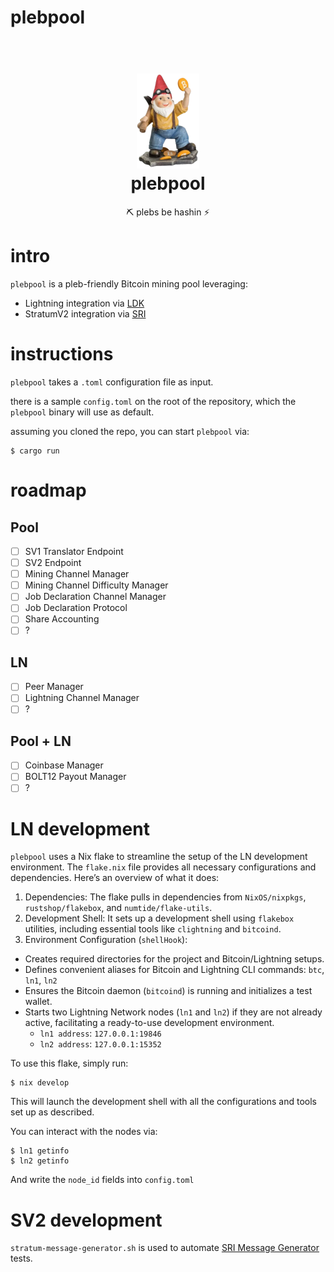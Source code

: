 # plebpool

<h1 align="center">
  <br>
  <img width="100" src="dwarf.png">
  <br>
plebpool
<br>
</h1>

<p align="center">
⛏️ plebs be hashin ⚡
</p>

# intro

`plebpool` is a pleb-friendly Bitcoin mining pool leveraging:
- Lightning integration via [LDK](https://lightningdevkit.org/)
- StratumV2 integration via [SRI](https://stratumprotocol.org/)

# instructions

`plebpool` takes a `.toml` configuration file as input.

there is a sample `config.toml` on the root of the repository, which the `plebpool` binary will use as default.

assuming you cloned the repo, you can start `plebpool` via:

```
$ cargo run
```

# roadmap

## Pool
- [ ] SV1 Translator Endpoint
- [ ] SV2 Endpoint
- [ ] Mining Channel Manager
- [ ] Mining Channel Difficulty Manager
- [ ] Job Declaration Channel Manager
- [ ] Job Declaration Protocol
- [ ] Share Accounting
- [ ] ?

## LN
- [ ] Peer Manager
- [ ] Lightning Channel Manager
- [ ] ?

## Pool + LN
- [ ] Coinbase Manager
- [ ] BOLT12 Payout Manager
- [ ] ?

# LN development

`plebpool` uses a Nix flake to streamline the setup of the LN development environment. The `flake.nix` file provides all necessary configurations and dependencies. Here’s an overview of what it does:

1. Dependencies: The flake pulls in dependencies from `NixOS/nixpkgs`, `rustshop/flakebox`, and `numtide/flake-utils`.
2. Development Shell: It sets up a development shell using `flakebox` utilities, including essential tools like `clightning` and `bitcoind`. 
3. Environment Configuration (`shellHook`):
 - Creates required directories for the project and Bitcoin/Lightning setups.
 - Defines convenient aliases for Bitcoin and Lightning CLI commands: `btc`, `ln1`, `ln2`
 - Ensures the Bitcoin daemon (`bitcoind`) is running and initializes a test wallet.
 - Starts two Lightning Network nodes (`ln1` and `ln2`) if they are not already active, facilitating a ready-to-use development environment.
   - `ln1 address`: `127.0.0.1:19846`
   - `ln2 address`: `127.0.0.1:15352`


To use this flake, simply run:
```
$ nix develop
```

This will launch the development shell with all the configurations and tools set up as described.

You can interact with the nodes via:
```
$ ln1 getinfo
$ ln2 getinfo
```

And write the `node_id` fields into `config.toml`

# SV2 development

`stratum-message-generator.sh` is used to automate [SRI Message Generator](https://github.com/stratum-mining/stratum/tree/main/utils/message-generator) tests.